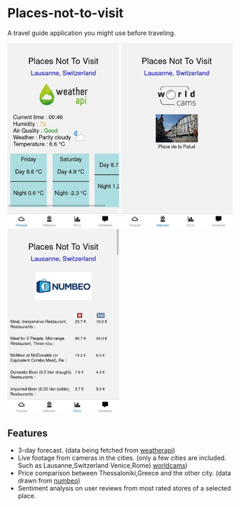 # Places-not-to-visit

A travel guide application you might use before traveling.


<p float="left">
    <img src="assets/weather.jpg" alt="screenshot1" width="250"/>
    <img src="assets/cams.jpg" alt="screenshot2" width="250"/>
    <img src="assets/prices.jpg" alt="screenshot3" width="250"/>
</p>

## Features

- 3-day forecast. (data being fetched from [weatherapi](https://www.weatherapi.com/))
- Live footage from cameras in the cities. (only a few cities are included. Such as Lausanne,Switzerland Venice,Rome) [worldcams](https://worldcams.tv/))
- Price comparison between Thessaloniki,Greece and the other city. (data drawn from [numbeo](https://www.numbeo.com/cost-of-living/))
- Sentiment analysis on user reviews from most rated stores of a selected place.

